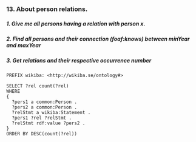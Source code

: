 ### 13. About person relations.

##### 1. Give me all persons having a relation with person x.

##### 2. Find all persons and their connection (foaf:knows) between minYear and maxYear


##### 3. Get relations and their respective occurrence number
```sparql
PREFIX wikiba: <http://wikiba.se/ontology#>

SELECT ?rel count(?rel)
WHERE 
{
  ?pers1 a common:Person .
  ?pers2 a common:Person .
  ?relStmt a wikiba:Statement .
  ?pers1 ?rel ?relStmt .
  ?relStmt rdf:value ?pers2 .
} 
ORDER BY DESC(count(?rel))
```


